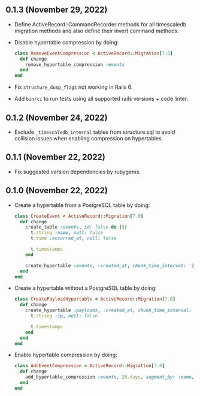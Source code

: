 ##  0.1.3 (November 29, 2022) ##

*   Define ActiveRecord::CommandRecorder methods for all timescaledb migration methods and also
    define their invert command methods.

*   Disable hypertable compression by doing:

    ```ruby
    class RemoveEventCompression < ActiveRecord::Migration[7.0]
      def change
        remove_hypertable_compression :events
      end
    end
    ```

*   Fix `structure_dump_flags` not working in Rails 6.

*   Add `bin/ci` to run tests using all supported rails versions + code linter.

##  0.1.2 (November 24, 2022) ##

*   Exclude `_timescaledb_internal` tables from structure.sql to avoid collision
    issues when enabling compression on hypertables.

##  0.1.1 (November 22, 2022) ##

*   Fix suggested version dependencies by rubygems.

##  0.1.0 (November 22, 2022) ##

*   Create a hypertable from a PostgreSQL table by doing:

    ```ruby
    class CreateEvent < ActiveRecord::Migration[7.0]
      def change
        create_table :events, id: false do |t|
          t.string :name, null: false
          t.time :occurred_at, null: false

          t.timestamps
        end

        create_hypertable :events, :created_at, chunk_time_interval: '2 days'
      end
    end
    ```

*   Create a hypertable without a PostgreSQL table by doing:

    ```ruby
    class CreatePayloadHypertable < ActiveRecord::Migration[7.0]
      def change
        create_hypertable :payloads, :created_at, chunk_time_interval: '5 days' do |t|
          t.string :ip, null: false

          t.timestamps
        end
      end
    end
    ```

*   Enable hypertable compression by doing:

    ```ruby
    class AddEventCompression < ActiveRecord::Migration[7.0]
      def change
        add_hypertable_compression :events, 20.days, segment_by: :name, order_by: 'occurred_at DESC'
      end
    end
    ```
